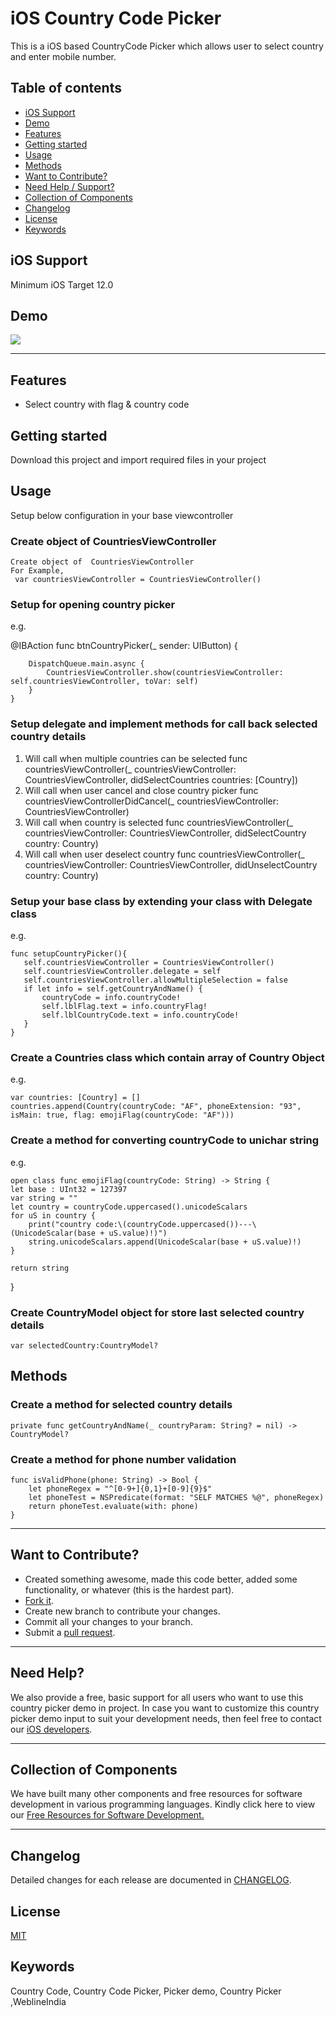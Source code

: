 # iOS Country Code Picker

This is a iOS based CountryCode Picker which allows user to select country and enter mobile number.

## Table of contents
- [iOS Support](#iOS-support)
- [Demo](#demo)
- [Features](#features)
- [Getting started](#getting-started)
- [Usage](#usage)
- [Methods](#methods)
- [Want to Contribute?](#want-to-contribute)
- [Need Help / Support?](#need-help)
- [Collection of Components](#collection-of-Components)
- [Changelog](#changelog)
- [License](#license)
- [Keywords](#Keywords)


## iOS Support

Minimum iOS Target 12.0


## Demo
[![](CountryPicker.png)](https://github.com/weblineindia/iOS_Country_Code_Picker/blob/master/CountryPicker.png)

------

## Features
* Select country with flag & country code

## Getting started
Download this project and import required files in your project

## Usage
Setup below configuration in your base viewcontroller 

### Create object of  CountriesViewController 

    Create object of  CountriesViewController 
    For Example,
     var countriesViewController = CountriesViewController()
 
 ### Setup for opening country picker
 e.g.
 
  @IBAction func btnCountryPicker(_ sender: UIButton) {
  
        DispatchQueue.main.async {
            CountriesViewController.show(countriesViewController: self.countriesViewController, toVar: self)
        }
    }
 
 ### Setup delegate and implement methods for call back selected country details

1. Will call when multiple countries can be selected
    func countriesViewController(_ countriesViewController: CountriesViewController, didSelectCountries countries: [Country]) 
2. Will call when user cancel and close country picker
   func countriesViewControllerDidCancel(_ countriesViewController: CountriesViewController) 
3. Will call when country is selected
   func countriesViewController(_ countriesViewController: CountriesViewController, didSelectCountry country: Country)
4. Will call when user deselect country 
func countriesViewController(_ countriesViewController: CountriesViewController, didUnselectCountry country: Country)

### Setup your base class by extending your class with Delegate class
e.g.

    func setupCountryPicker(){
       self.countriesViewController = CountriesViewController()
       self.countriesViewController.delegate = self
       self.countriesViewController.allowMultipleSelection = false
       if let info = self.getCountryAndName() {
           countryCode = info.countryCode!
           self.lblFlag.text = info.countryFlag!
           self.lblCountryCode.text = info.countryCode!
       }
    }

### Create a Countries class which contain array of Country Object
e.g.

    var countries: [Country] = []
    countries.append(Country(countryCode: "AF", phoneExtension: "93", isMain: true, flag: emojiFlag(countryCode: "AF")))

### Create a method for converting countryCode to unichar string 
e.g.

    open class func emojiFlag(countryCode: String) -> String {
    let base : UInt32 = 127397
    var string = ""
    let country = countryCode.uppercased().unicodeScalars
    for uS in country {
        print("country code:\(countryCode.uppercased())---\(UnicodeScalar(base + uS.value)!)")
        string.unicodeScalars.append(UnicodeScalar(base + uS.value)!)
    }

    return string
}
### Create  CountryModel object for store last selected country details
    var selectedCountry:CountryModel?


## Methods

### Create a method for selected country details

    private func getCountryAndName(_ countryParam: String? = nil) -> CountryModel?


### Create a method for phone number validation

    func isValidPhone(phone: String) -> Bool {
        let phoneRegex = "^[0-9+]{0,1}+[0-9]{9}$"
        let phoneTest = NSPredicate(format: "SELF MATCHES %@", phoneRegex)
        return phoneTest.evaluate(with: phone)
    }
 
 ------
 
## Want to Contribute?

- Created something awesome, made this code better, added some functionality, or whatever (this is the hardest part).
- [Fork it](http://help.github.com/forking/).
- Create new branch to contribute your changes.
- Commit all your changes to your branch.
- Submit a [pull request](http://help.github.com/pull-requests/).

 ------

## Need Help? 
We also provide a free, basic support for all users who want to use this country picker demo in project. In case you want to customize this country picker demo input to suit your development needs, then feel free to contact our [iOS
developers](https://www.weblineindia.com/hire-ios-app-developers.html).

 ------
 
 ## Collection of Components
 We have built many other components and free resources for software development in various programming languages. Kindly click here to view our [Free Resources for Software Development.](https://www.weblineindia.com/software-development-resources.html)
 
------

## Changelog

 Detailed changes for each release are documented in [CHANGELOG](./CHANGELOG).

## License

 [MIT](LICENSE)

 [mit]: https://github.com/weblineindia/iOS_Country_Code_Picker/blob/master/LICENSE

## Keywords

 Country Code, Country Code Picker, Picker demo, Country Picker ,WeblineIndia 
